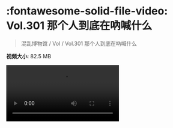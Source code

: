 # :fontawesome-solid-file-video: Vol.301 那个人到底在吶喊什么

> 混乱博物馆 / Vol / Vol.301 那个人到底在吶喊什么

**视频大小**: 82.5 MB

<div class="video"><video src="https://file.hsyhx.top/archive/301.mp4" controls preload>🤔 您的浏览器不支持 video 标签</video></div>